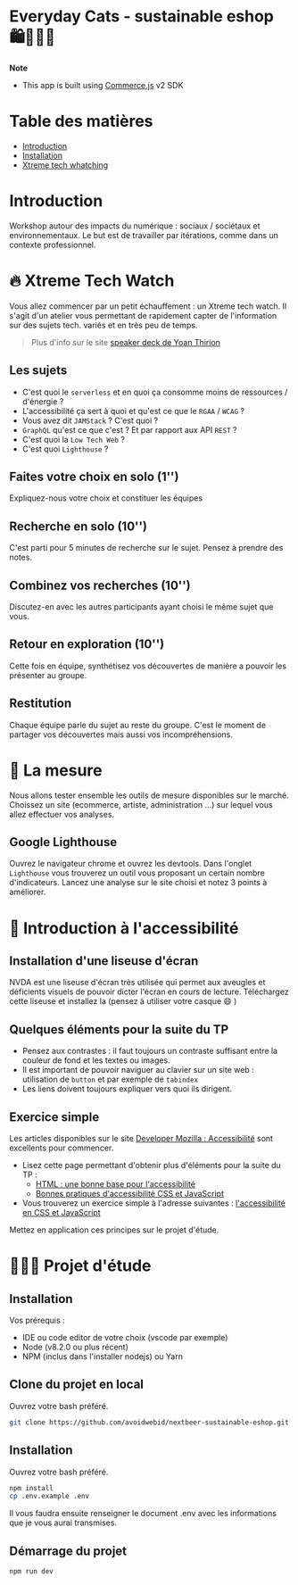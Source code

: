 # Everyday Cats - sustainable eshop 🛍️🌳🧏‍♂️

**Note**
- This app is built using [Commerce.js](https://commercejs.com/) v2 SDK

# Table des matières

 * [Introduction](#introduction)
 * [Installation](#installation)
 * [Xtreme tech whatching](#xtrem-tech-watching)

# Introduction
Workshop autour des impacts du numérique : sociaux / sociétaux et environnementaux.
Le but est de travailler par itérations, comme dans un contexte professionnel.

# 🔥 Xtreme Tech Watch
Vous allez commencer par un petit échauffement : un Xtreme tech watch.
Il s'agit d'un atelier vous permettant de rapidement capter de l'information sur des sujets tech. variés et en très peu de temps.
> Plus d'info sur le site [speaker deck de Yoan Thirion](https://speakerdeck.com/thirion/xtrem-tech-watch-9997c945-5122-462b-9e18-6913ef56a112?slide=3)

## Les sujets
- C'est quoi le `serverless` et en quoi ça consomme moins de ressources / d'énergie ?
- L'accessibilité ça sert à quoi et qu'est ce que le `RGAA` / `WCAG` ?
- Vous avez dit `JAMStack` ? C'est quoi ?
- `GraphQL` qu'est ce que c'est ? Et par rapport aux API `REST` ?
- C'est quoi la `Low Tech Web` ?
- C'est quoi `Lighthouse` ?

## Faites votre choix en solo (1'')
Expliquez-nous votre choix et constituer les équipes

## Recherche en solo (10'')
C'est parti pour 5 minutes de recherche sur le sujet. 
Pensez à prendre des notes.

## Combinez vos recherches (10'')
Discutez-en avec les autres participants ayant choisi le même sujet que vous.

## Retour en exploration (10'')
Cette fois en équipe, synthétisez vos découvertes de manière a pouvoir les présenter au groupe.

## Restitution
Chaque équipe parle du sujet au reste du groupe. C'est le moment de partager vos découvertes mais aussi vos incompréhensions.

# 🎯 La mesure
Nous allons tester ensemble les outils de mesure disponibles sur le marché.
Choissez un site (ecommerce, artiste, administration ...) sur lequel vous allez effectuer vos analyses.
## Google Lighthouse
Ouvrez le navigateur chrome et ouvrez les devtools.
Dans l'onglet `Lighthouse` vous trouverez un outil vous proposant un certain nombre d'indicateurs.
Lancez une analyse sur le site choisi et notez 3 points à améliorer.


# 🦯 Introduction à l'accessibilité

## Installation d'une liseuse d'écran

NVDA est une liseuse d'écran très utilisée qui permet aux aveugles et déficients visuels de pouvoir dicter l'écran en cours de lecture.
Téléchargez cette liseuse et installez la (pensez à utiliser votre casque 😄 )

## Quelques éléments pour la suite du TP
- Pensez aux contrastes : il faut toujours un contraste suffisant entre la couleur de fond et les textes ou images.
- Il est important de pouvoir naviguer au clavier sur un site web : utilisation de `button` et par exemple de `tabindex`
- Les liens doivent toujours expliquer vers quoi ils dirigent.
## Exercice simple

Les articles disponibles sur le site [Developer Mozilla : Accessibilité](https://developer.mozilla.org/fr/docs/Learn/Accessibility) sont excellents pour commencer.

- Lisez cette page permettant d'obtenir plus d'éléments pour la suite du TP : 
    * [HTML : une bonne base pour l'accessibilité](https://developer.mozilla.org/fr/docs/Learn/Accessibility/HTML)
    * [Bonnes pratiques d'accessibilité CSS et JavaScript](https://developer.mozilla.org/fr/docs/Learn/Accessibility/CSS_and_JavaScript)
- Vous trouverez un exercice simple à l'adresse suivantes : [l'accessibilité en CSS et JavaScript
](https://developer.mozilla.org/fr/docs/Learn/Accessibility/CSS_and_JavaScript/Test_your_skills:_CSS_and_JavaScript_accessibility#accessibilit%C3%A9_en_css_-_exercice_1)

Mettez en application ces principes sur le projet d'étude.
# 🧑🏽‍💻 Projet d'étude
## Installation
Vos prérequis :
- IDE ou code editor de votre choix (vscode par exemple)
- Node (v8.2.0 ou plus récent)
- NPM (inclus dans l'installer nodejs) ou Yarn

## Clone du projet en local
Ouvrez votre bash préféré.
```bash
git clone https://github.com/avoidwebid/nextbeer-sustainable-eshop.git
```

## Installation
Ouvrez votre bash préféré.

```bash
npm install
cp .env.example .env
```

Il vous faudra ensuite renseigner le document .env avec les informations que je vous aurai transmises.

## Démarrage du projet

```bash
npm run dev
```
